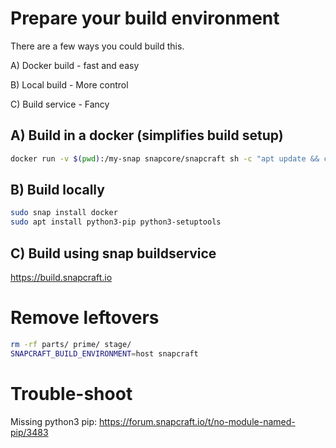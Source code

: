 # Prepare your build environment

There are a few ways you could build this.

A) Docker build - fast and easy

B) Local build - More control

C) Build service - Fancy

## A) Build in a docker (simplifies build setup)
```bash
docker run -v $(pwd):/my-snap snapcore/snapcraft sh -c "apt update && cd /my-snap && snapcraft"
```

## B) Build locally
```bash
sudo snap install docker
sudo apt install python3-pip python3-setuptools
```

## C) Build using snap buildservice
https://build.snapcraft.io


# Remove leftovers
```bash
rm -rf parts/ prime/ stage/ 
SNAPCRAFT_BUILD_ENVIRONMENT=host snapcraft
```

# Trouble-shoot

Missing python3 pip:
   https://forum.snapcraft.io/t/no-module-named-pip/3483
